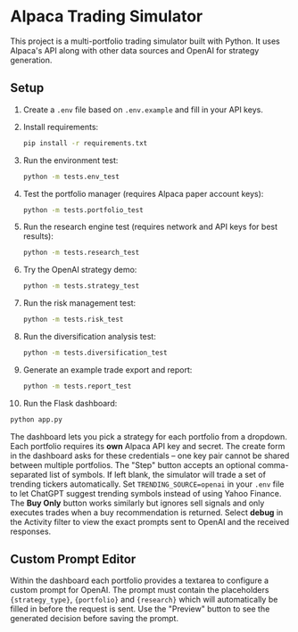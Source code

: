 # Alpaca Trading Simulator

This project is a multi-portfolio trading simulator built with Python. It uses Alpaca's API along with other data sources and OpenAI for strategy generation.

## Setup

1. Create a `.env` file based on `.env.example` and fill in your API keys.
2. Install requirements:
   ```bash
   pip install -r requirements.txt
   ```
3. Run the environment test:
   ```bash
   python -m tests.env_test
   ```
4. Test the portfolio manager (requires Alpaca paper account keys):
   ```bash
   python -m tests.portfolio_test
   ```
5. Run the research engine test (requires network and API keys for best results):
   ```bash
   python -m tests.research_test
   ```
6. Try the OpenAI strategy demo:
   ```bash
   python -m tests.strategy_test
   ```
7. Run the risk management test:
   ```bash
   python -m tests.risk_test
   ```
8. Run the diversification analysis test:
   ```bash
   python -m tests.diversification_test
   ```
9. Generate an example trade export and report:
   ```bash
   python -m tests.report_test
   ```

10. Run the Flask dashboard:
   ```bash
   python app.py
   ```
   The dashboard lets you pick a strategy for each portfolio from a dropdown.
   Each portfolio requires its **own** Alpaca API key and secret. The create form
   in the dashboard asks for these credentials – one key pair cannot be shared
   between multiple portfolios. The "Step" button accepts an optional comma-
   separated list of symbols. If left blank, the simulator will trade a set of
   trending tickers automatically. Set `TRENDING_SOURCE=openai` in your `.env`
   file to let ChatGPT suggest trending symbols instead of using Yahoo Finance.
   The **Buy Only** button works similarly but ignores sell signals and only
   executes trades when a buy recommendation is returned.
   Select **debug** in the Activity filter to view the exact prompts sent to
   OpenAI and the received responses.

## Custom Prompt Editor

Within the dashboard each portfolio provides a textarea to configure a custom
prompt for OpenAI. The prompt must contain the placeholders `{strategy_type}`,
`{portfolio}` and `{research}` which will automatically be filled in before the
request is sent. Use the "Preview" button to see the generated decision before
saving the prompt.

